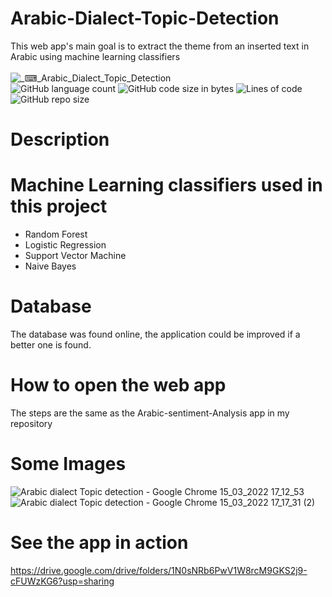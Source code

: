 # Arabic-Dialect-Topic-Detection
This web app's main goal is to extract the theme from an inserted text in Arabic using machine learning classifiers
<br> <br>
![_⌨_Arabic_Dialect_Topic_Detection](https://user-images.githubusercontent.com/74463765/158425246-8832acb8-fb14-4d22-8c48-fc6f1a71b45a.png)
<br>
![GitHub language count](https://img.shields.io/github/languages/count/Linaaee/Arabic-Dialect-Topic-Detection?color=lavender)
![GitHub code size in bytes](https://img.shields.io/github/languages/code-size/Linaaee/Arabic-Dialect-Topic-Detection?color=skyblue)
![Lines of code](https://img.shields.io/tokei/lines/github/Linaaee/Arabic-Dialect-Topic-Detection?color=purple)
![GitHub repo size](https://img.shields.io/github/repo-size/Linaaee/Arabic-Dialect-Topic-Detection)
# Description

# Machine Learning classifiers used in this project
- Random Forest
- Logistic Regression
- Support Vector Machine
- Naive Bayes

# Database
The database was found online, the application could be improved if a better one is found.
#  How to open the web app
The steps are the same as the Arabic-sentiment-Analysis app in my repository
# Some Images
![Arabic dialect Topic detection - Google Chrome 15_03_2022 17_12_53](https://user-images.githubusercontent.com/74463765/158432367-ded45862-2534-4c6b-bfcd-c7915cd69e84.png)
![Arabic dialect Topic detection - Google Chrome 15_03_2022 17_17_31 (2)](https://user-images.githubusercontent.com/74463765/158432962-3a6e1973-d3d4-41d3-aff5-4bdb40ec3ab4.png)

# See the app in action
https://drive.google.com/drive/folders/1N0sNRb6PwV1W8rcM9GKS2j9-cFUWzKG6?usp=sharing
